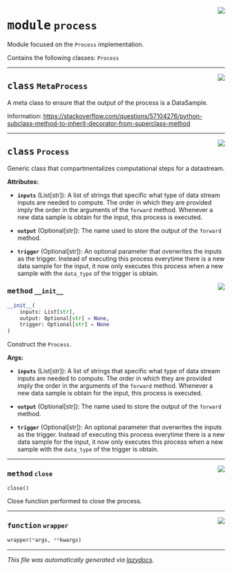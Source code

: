 <!-- markdownlint-disable -->

<a href="https://github.com/edavalosanaya/PyMMDT/blob/main/mm/process.py#L0"><img align="right" style="float:right;" src="https://img.shields.io/badge/-source-cccccc?style=flat-square"></a>

# <kbd>module</kbd> `process`
Module focused on the ``Process`` implementation. 

Contains the following classes:  ``Process`` 



---

<a href="https://github.com/edavalosanaya/PyMMDT/blob/main/mm/process.py#L51"><img align="right" style="float:right;" src="https://img.shields.io/badge/-source-cccccc?style=flat-square"></a>

## <kbd>class</kbd> `MetaProcess`
A meta class to ensure that the output of the process is a DataSample. 

Information: https://stackoverflow.com/questions/57104276/python-subclass-method-to-inherit-decorator-from-superclass-method 





---

<a href="https://github.com/edavalosanaya/PyMMDT/blob/main/mm/process.py#L63"><img align="right" style="float:right;" src="https://img.shields.io/badge/-source-cccccc?style=flat-square"></a>

## <kbd>class</kbd> `Process`
Generic class that compartmentalizes computational steps for a datastream. 



**Attributes:**
 
 - <b>`inputs`</b> (List[str]):  A list of strings that specific what type of  data stream inputs are needed to compute. The order in which they are provided imply the order in the arguments of the ``forward`` method. Whenever a new data sample is obtain for the input, this process is executed. 


 - <b>`output`</b> (Optional[str]):  The name used to store the output of the ``forward`` method. 


 - <b>`trigger`</b> (Optional[str]):  An optional parameter that overwrites the inputs as the trigger. Instead of executing this process everytime there is a new data sample for the input, it now only executes this process when a new sample with the ``data_type`` of  the trigger is obtain. 

<a href="https://github.com/edavalosanaya/PyMMDT/blob/main/mm/process.py#L84"><img align="right" style="float:right;" src="https://img.shields.io/badge/-source-cccccc?style=flat-square"></a>

### <kbd>method</kbd> `__init__`

```python
__init__(
    inputs: List[str],
    output: Optional[str] = None,
    trigger: Optional[str] = None
)
```

Construct the ``Process``. 



**Args:**
 
 - <b>`inputs`</b> (List[str]):  A list of strings that specific what type of  data stream inputs are needed to compute. The order in which they are provided imply the order in the arguments of the ``forward`` method. Whenever a new data sample is obtain for the input, this process is executed. 


 - <b>`output`</b> (Optional[str]):  The name used to store the output of the ``forward`` method. 


 - <b>`trigger`</b> (Optional[str]):  An optional parameter that overwrites the inputs as the trigger. Instead of executing this process everytime there is a new data sample for the input, it now only executes this process when a new sample with the ``data_type`` of  the trigger is obtain. 




---

<a href="https://github.com/edavalosanaya/PyMMDT/blob/main/mm/process.py#L142"><img align="right" style="float:right;" src="https://img.shields.io/badge/-source-cccccc?style=flat-square"></a>

### <kbd>method</kbd> `close`

```python
close()
```

Close function performed to close the process. 

---

<a href="https://github.com/edavalosanaya/PyMMDT/blob/main/mm/process.py#L20"><img align="right" style="float:right;" src="https://img.shields.io/badge/-source-cccccc?style=flat-square"></a>

### <kbd>function</kbd> `wrapper`

```python
wrapper(*args, **kwargs)
```








---

_This file was automatically generated via [lazydocs](https://github.com/ml-tooling/lazydocs)._
